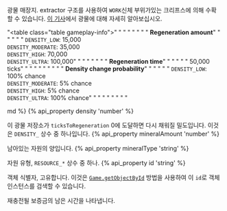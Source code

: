 광물 매장지. extractor 구조를 사용하여 `WORK`신체 부위가있는 크리프스에 의해 수확 할 수 있습니다. [이 기사](/resources.html)에서 광물에 대해 자세히 알아보십시오.

"<table class=\"table gameplay-info\">"
"    <tbody>"
"    <tr>"
"        <td>"
"        <strong>Regeneration amount</strong>"
"        </td>"
"        <td>"
"         <code>DENSITY_LOW</code>: 15,000 <br /> <code>DENSITY_MODERATE</code>: 35,000<br /> <code>DENSITY_HIGH</code>: 70,000 <br /> <code>DENSITY_ULTRA</code>: 100,000</td>"
"      </tr>"
"    <tr>"
"        <td>"
"        <strong>Regeneration time</strong>"
"        </td>"
"        <td>"
"        50,000 ticks"
"        </td>"
"      </tr>"
"    <tr>"
"        <td>"
"        <strong>Density change probability</strong>"
"        </td>"
"        <td>"
"         <code>DENSITY_LOW</code>: 100% chance<br /> <code>DENSITY_MODERATE</code>: 5% chance<br /> <code>DENSITY_HIGH</code>: 5% chance<br /> <code>DENSITY_ULTRA</code>: 100% chance"
"        </td>"
"      </tr>"
"    </tbody>"
"  </table>"

md %} 
{% api_property density 'number' %}


이 광물 저장소가 <code>ticksToRegeneration</code> 0에 도달하면 다시 채워질 밀도입니다. 이것은 <code>DENSITY_</code> 상수 중 하나입니다.
{% api_property mineralAmount 'number' %}


남아있는 자원의 양입니다.
{% api_property mineralType 'string' %}


자원 유형, <code>RESOURCE_*</code> 상수 중 하나.
{% api_property id 'string' %}


객체 식별자, 고유합니다. 이것은 <a href="#Game.getObjectById"><code>Game.getObjectById</code></a> 방법을 사용하여 이 <code>id</code>로 객체 인스턴스를 검색할 수 있습니다.

재충전될 보증금의 남은 시간을 나타냅니다.